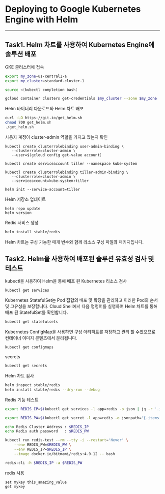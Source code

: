 # Deploying to Google Kubernetes Engine with Helm

---

## Task1. Helm 차트를 사용하여 Kubernetes Engine에 솔루션 배포

GKE 클러스터에 접속

```bash
export my_zone=us-central1-a
export my_cluster=standard-cluster-1

source <(kubectl completion bash)

gcloud container clusters get-credentials $my_cluster --zone $my_zone
```

Helm 바이너리 다운로드와 Helm 차트 배포

```bash
curl -LO https://git.io/get_helm.sh
chmod 700 get_helm.sh
./get_helm.sh
```

사용자 계정이 cluster-admin 역할을 가지고 있는지 확인

```
kubectl create clusterrolebinding user-admin-binding \
   --clusterrole=cluster-admin \
   --user=$(gcloud config get-value account)

kubectl create serviceaccount tiller --namespace kube-system

kubectl create clusterrolebinding tiller-admin-binding \
   --clusterrole=cluster-admin \
   --serviceaccount=kube-system:tiller

helm init --service-account=tiller
```

Helm 저장소 업데이트

```
helm repo update
helm version
```

Redis 서비스 생성

```bash
helm install stable/redis
```

Helm 차트는 구성 가능한 매개 변수와 함께 리소스 구성 파일의 패키지입니다. 


## Task2. Helm을 사용하여 배포된 솔루션 유효성 검사 및 테스트

kubectl을 사용하여 Helm을 통해 배포 된 Kubernetes 리소스 검사

```bash
kubectl get services
```

Kubernetes StatefulSet는 Pod 집합의 배포 및 확장을 관리하고 이러한 Pod의 순서 및 고유성을 보장합니다. Cloud Shell에서 다음 명령어를 실행하여 Helm 차트를 통해 배포 된 StatefulSet를 확인합니다.

```bash
kubectl get statefulsets
```

Kubernetes ConfigMap을 사용하면 구성 아티팩트를 저장하고 관리 할 수 ​​있으므로 컨테이너 이미지 콘텐츠에서 분리됩니다. 

```bash
kubectl get configmaps
```

secrets

```bash
kubectl get secrets
```

Helm 차트 검사

```bash
helm inspect stable/redis
helm install stable/redis --dry-run --debug
```

Redis 기능 테스트

```bash
export REDIS_IP=$(kubectl get services -l app=redis -o json | jq -r '.items[].spec | select(.selector.role=="master")' | jq -r '.clusterIP')

export REDIS_PW=$(kubectl get secret -l app=redis -o jsonpath="{.items[0].data.redis-password}"  | base64 --decode)

echo Redis Cluster Address : $REDIS_IP
echo Redis auth password   : $REDIS_PW

kubectl run redis-test --rm --tty -i --restart='Never' \
    --env REDIS_PW=$REDIS_PW \
    --env REDIS_IP=$REDIS_IP \
    --image docker.io/bitnami/redis:4.0.12 -- bash

redis-cli -h $REDIS_IP -a $REDIS_PW
```

redis 사용

```redis
set mykey this_amazing_value
get mykey
```